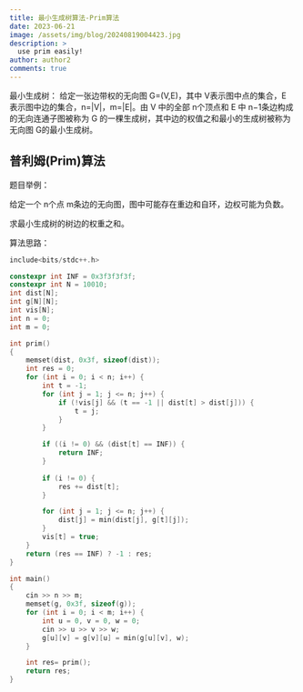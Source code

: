 ```yaml
---
title: 最小生成树算法-Prim算法
date: 2023-06-21
image: /assets/img/blog/20240819004423.jpg
description: >
  use prim easily!
author: author2
comments: true
---
```


最小生成树： 给定一张边带权的无向图 G=(V,E)，其中 V表示图中点的集合，E 表示图中边的集合，n=|V|，m=|E|。由 V 中的全部 n个顶点和 E 中 n−1条边构成的无向连通子图被称为 G 的一棵生成树，其中边的权值之和最小的生成树被称为无向图 G的最小生成树。

## 普利姆(Prim)算法

题目举例：

给定一个 n个点 m条边的无向图，图中可能存在重边和自环，边权可能为负数。

求最小生成树的树边的权重之和。

算法思路：

```c++
include<bits/stdc++.h>

constexpr int INF = 0x3f3f3f3f;
constexpr int N = 10010;
int dist[N];
int g[N][N];
int vis[N];
int n = 0;
int m = 0;

int prim()
{
    memset(dist, 0x3f, sizeof(dist));
    int res = 0;
    for (int i = 0; i < n; i++) {
        int t = -1;
        for (int j = 1; j <= n; j++) {
            if (!vis[j] && (t == -1 || dist[t] > dist[j])) {
                t = j;
            }
        }

        if ((i != 0) && (dist[t] == INF)) {
            return INF;
        }
        
        if (i != 0) {
            res += dist[t];
        }

        for (int j = 1; j <= n; j++) {
            dist[j] = min(dist[j], g[t][j]);
        }
        vis[t] = true;
    }
    return (res == INF) ? -1 : res;
}

int main()
{
    cin >> n >> m;
    memset(g, 0x3f, sizeof(g));
    for (int i = 0; i < m; i++) {
        int u = 0, v = 0, w = 0;
        cin >> u >> v >> w;
        g[u][v] = g[v][u] = min(g[u][v], w);
    }

    int res= prim();
    return res;
}
```